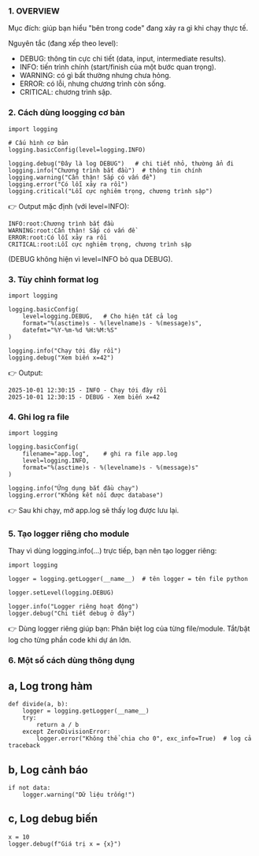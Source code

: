 ### 1. OVERVIEW
Mục đích: giúp bạn hiểu "bên trong code" đang xảy ra gì khi chạy thực tế.

Nguyên tắc (đang xếp theo level):
+ DEBUG: thông tin cực chi tiết (data, input, intermediate results).
+ INFO: tiến trình chính (start/finish của một bước quan trọng).
+ WARNING: có gì bất thường nhưng chưa hỏng.
+ ERROR: có lỗi, nhưng chương trình còn sống.
+ CRITICAL: chương trình sập.

### 2. Cách dùng loogging cơ bản
```
import logging

# Cấu hình cơ bản
logging.basicConfig(level=logging.INFO)

logging.debug("Đây là log DEBUG")   # chi tiết nhỏ, thường ẩn đi
logging.info("Chương trình bắt đầu")  # thông tin chính
logging.warning("Cẩn thận! Sắp có vấn đề")
logging.error("Có lỗi xảy ra rồi")
logging.critical("Lỗi cực nghiêm trọng, chương trình sập")
```

👉 Output mặc định (với level=INFO):
```
INFO:root:Chương trình bắt đầu
WARNING:root:Cẩn thận! Sắp có vấn đề
ERROR:root:Có lỗi xảy ra rồi
CRITICAL:root:Lỗi cực nghiêm trọng, chương trình sập
```

(DEBUG không hiện vì level=INFO bỏ qua DEBUG).

### 3. Tùy chỉnh format log
```
import logging

logging.basicConfig(
    level=logging.DEBUG,   # Cho hiện tất cả log
    format="%(asctime)s - %(levelname)s - %(message)s",
    datefmt="%Y-%m-%d %H:%M:%S"
)

logging.info("Chạy tới đây rồi")
logging.debug("Xem biến x=42")
```
👉 Output:
```
2025-10-01 12:30:15 - INFO - Chạy tới đây rồi
2025-10-01 12:30:15 - DEBUG - Xem biến x=42
```

### 4. Ghi log ra file
```
import logging

logging.basicConfig(
    filename="app.log",    # ghi ra file app.log
    level=logging.INFO,
    format="%(asctime)s - %(levelname)s - %(message)s"
)

logging.info("Ứng dụng bắt đầu chạy")
logging.error("Không kết nối được database")
```

👉 Sau khi chạy, mở app.log sẽ thấy log được lưu lại.

### 5. Tạo logger riêng cho module
Thay vì dùng logging.info(...) trực tiếp, bạn nên tạo logger riêng:
```
import logging

logger = logging.getLogger(__name__)  # tên logger = tên file python

logger.setLevel(logging.DEBUG)

logger.info("Logger riêng hoạt động")
logger.debug("Chi tiết debug ở đây")

```
👉 Dùng logger riêng giúp bạn:
Phân biệt log của từng file/module.
Tắt/bật log cho từng phần code khi dự án lớn.

### 6. Một số cách dùng thông dụng
## a, Log trong hàm
```
def divide(a, b):
    logger = logging.getLogger(__name__)
    try:
        return a / b
    except ZeroDivisionError:
        logger.error("Không thể chia cho 0", exc_info=True)  # log cả traceback
```
## b, Log cảnh báo
```
if not data:
    logger.warning("Dữ liệu trống!")
```
## c, Log debug biến
```
x = 10
logger.debug(f"Giá trị x = {x}")
```